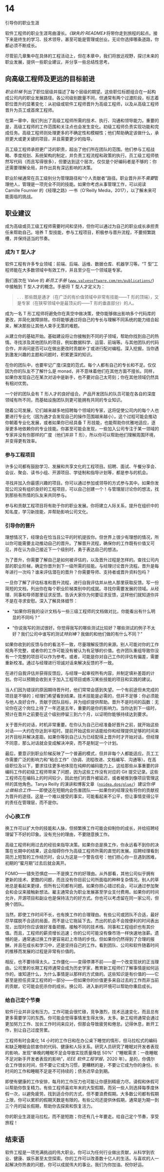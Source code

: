# 14

引导你的职业生涯

软件工程师的职业生涯弯曲漫长。*《缺失的 README》* 将带你走到旅程的起点。接下来是终生的学习、技术领导，甚至可能是管理或创业。无论你选择哪条道路，你都必须不断成长。

尽管前几章集中在具体的工程活动上，但在本章中，我们将放远视野，探讨未来的职业发展，提供一些职业建议，并分享一些总结性思考。

## 向高级工程师及更远的目标前进

*职业阶梯* 列出了职位层级并描述了每个层级的期望。这些职位标题组合在一起构成公司内的职业发展路径。各公司级别数量不同，但通常有两个过渡阶段，标志着职位晋升的显著变化：从初级或软件工程师晋升为高级工程师，以及从高级工程师晋升为员工或首席工程师。

在第一章中，我们列出了高级工程师所需的技术、执行、沟通和领导能力。重要的是，高级工程师的工作范围和关注点也会发生变化。初级工程师负责实现功能和完成任务。高级工程师则处理更多的不确定性和模糊性；他们帮助确定该做什么，承担更大或更关键的项目，并且需要更少的指导。

员工级工程师承担更广泛的职责，超出了他们所在团队的范围。他们参与工程战略、季度规划、系统架构的制定，并负责工程流程和政策的执行。员工级工程师依然写代码（而且写得很多），但要达到这个层次，仅仅是个好编码者是不够的：你还需要理解全局，并作出具有深远影响的决策。

职业阶梯通常在员工级别分为管理路径和“个人贡献者”路径。职业晋升并不*需要*管理他人，管理是一项完全不同的技能。如果你考虑从事管理工作，可以阅读 Camille Fournier 的《经理之路》一书（O’Reilly Media，2017），以了解未来可能面临的挑战。

## 职业建议

成为高级或员工级工程师需要时间和坚持，但你可以通过为自己的职业成长承担责任来帮助自己。培养 T 型技能，参与工程项目，积极参与晋升流程，不要频繁跳槽，并保持适当的节奏。

### 成为 T 型人才

软件工程有许多专业领域：前端、后端、运维、数据仓库、机器学习等。“T 型”工程师能在大多数领域中有效工作，并且至少在一个领域是专家。

我们首次在 Valve 的 *新员工手册* ([`www.valvesoftware.com/en/publications/`](https://www.valvesoftware.com/en/publications/)) 中接触到 T 型人才的概念。手册将 T 型人才定义为：

> . . . 那些既是通才（在广泛的有价值领域中非常有技能——T 形的顶端），又是专家（在狭窄领域中是最顶尖的——T 形的垂直部分）的人。

成为一名 T 形工程师将避免你在真空中做决策，使你能够做出影响多个代码库的更改，并简化故障排除。你将能够通过将自己的专长与理解不同系统的能力结合起来，解决那些让其他人束手无策的难题。

从建立你的基础开始。基础建设将让你接触到不同的子领域，帮助你找到自己的热情。寻找涉及其他团队的项目，例如数据科学、运营、前端等。与其他团队的代码合作，并询问是否可以在做出更改时贡献补丁或进行配对编程。深入挖掘，当你遇到激发兴趣的主题和问题时，积累更深的知识。

在你的团队中，也要牢记广度/深度的范式。每个人都有自己的专长和不足。仅仅因为你的队友不了解什么是 monad，并不意味着他们在其他方面不擅长。同样，如果你发现自己在某次对话中是新手，也不要对自己太苛刻；你在其他领域仍然具有相对优势。

一个好的团队会有 T 形人才的良好组合。产品开发团队的队员可能在各自的深度领域有所不同，而基础设施团队则更可能拥有共同的专业知识。

随着公司发展，它们越来越多地招聘每个领域的专家，这将促使公司内的每个人也要进行专业化（因为通才会发现自己的操作范围越来越小）。这个过程可能会推动你朝着专业化发展，或者如果你已经具备 T 形技能，也能帮助你优雅地适应，逐渐更多地依赖你的专业技能。你甚至可能会发现，一些加入公司专注于某一领域的专家并没有你那样的广度（他们并非 T 形），所以你可以帮助他们理解周围环境，并变得更有效率。

### 参与工程项目

许多公司都有鼓励学习、发展和共享文化的工程项目。招聘、面试、午餐分享会、会议、聚会、读书小组、开源项目、学徒制和指导计划等，都是参与的机会。

寻找并加入你最感兴趣的项目。你可以通过参加或领导的方式参与其中。如果你发现公司没有组织良好的工程项目，可以自己创建一个！与管理层讨论你的想法，找到那些有热情的队友来共同参与。

参与和贡献工程项目将有助于你的职业发展。你将建立人际关系，提升在组织中的知名度，学习新技能，并帮助影响公司文化。

### 引导你的晋升

理想情况下，经理会在恰当且公平的时机提拔你。但世界上很少有理想的情况，所以你可能需要主动推动自己的晋升。了解晋升流程，确保你的工作既有价值又可见，并在认为自己接近下一个级别时，勇于表达自己的想法。

为了晋升，你需要了解自己是如何被评估的，以及晋升过程是怎样的。查找公司内部的职业阶梯，确定你晋升到下一级所需的技能。与经理讨论晋升流程。晋升是每年进行一次吗？谁来评估潜在的晋升？你需要导师、支持者或晋升资料包吗？

一旦你了解了评估标准和晋升流程，进行自我评估并从他人那里获取反馈。写一份简短的文档，列出你在每个职业阶梯类别中的成就。寻找你需要发展的领域。从经理、同事和导师那里征求反馈。告诉大家你为何要征求反馈，这样他们就知道你并不是在寻求安慰。深入了解具体细节：

+   “如果你将我的设计文档与一些三级工程师的文档做对比，你能看出有什么明显的不同吗？”

+   “你说我写的测试很好。你觉得我写的哪些测试比较好？哪些测试的例子不太好？我们公司中谁写的测试*特别棒*？我做的和他们做的有什么不同？”

如果你收到的反馈与你的看法不一致，尽量理解反馈的来源。别人可能对你的工作视角不完整，或者你的工作可能没有被认为有足够的价值。也许团队重组导致你没有一个完整的项目可以作为参考。或者，可能是你对自己工作的评估有偏差，需要重新校准。通过与经理进行坦诚对话来解决反馈的不一致。

在进行自我评估并获得反馈后，与经理一起审视所有内容，并制定填补差距的计划。你可以预期会收到关于加入工程项目或练习某些技能的项目和实践的建议。

当人们因为错误的原因期待晋升时，他们常常会感到失望。一个有前途但未完成的项目是不够的；经理们希望看到结果。技术技能是必需的，但并不足够：你必须能与他人良好合作，贡献于团队目标，并为组织提供帮助。晋升不是时间的函数：无论你在这个岗位上待了一年还是五年，重要的是你的影响力。当你达到下一级时，预计在晋升之前要在这个级别停留三到六个月，以证明你能够持续达到要求。

关于晋升的对话，时机非常重要。在你认为自己已经准备好晋升之前，就开始这些对话——大约在你达到半程时。提前开始这些对话能给你和经理提供足够的时间来对齐目标并解决差距。如果你等到自己认为已经配得上晋升时才开始对话，但经理不同意，那么对话就会变成解决冲突，而不是制定一个计划。

最后，要意识到职业阶梯反映了一个普遍的模式，但并非每个人都能适应。员工工作需要广泛的影响力和“粘合工作”（协调、流程改进、文档编写、沟通等）。在高级职位及以下，要求往往更多地体现在纯粹的编码能力上。这给那些从事重要的非编码工作的初级工程师带来了问题，因为这些工作没有对应的 Git 提交记录。这些工程师花在编码上的时间较少，因此他们的晋升被延迟，或者被推到像项目管理这样的其他角色。Tanya Reilly 的演讲和博客文章（[`noidea.dog/glue/`](https://noidea.dog/glue/)）建议你*停止做粘合工作*——即使这在短期内会伤害团队——如果你的经理没有将你的贡献视为晋升的途径。这是一个难以接受的事实，可能看起来不公平，但让事情变得公平的责任在管理层，而不是你。

### 小心换工作

换工作可以扩大你的技能和人脉，但频繁换工作可能会抑制你的成长，并给招聘经理留下不好的印象。没有充分的理由，不要随意换工作。

高级工程师利用过去的经验来指导决策。如果你总是换工作，你永远看不到你的决策在长期中的结果，这会阻碍你作为高级工程师所需的直觉的发展。招聘经理看到简历上短暂的工作经历时，会认为这是一个警告信号：他们担心你一旦遇到困难，初期的“蜜月期”过去后就会离开。

FOMO——错失恐惧症——不是换工作的好理由。从外部看，其他公司似乎拥有更新的技术、更酷的问题，而且没有你目前公司所面临的种种复杂情况。别人的草地总是看起来更绿，但所有公司都有问题。如果你担心错过机会，可以通过参加聚会和会议来接触新想法。雇主通常会为职业发展甚至学业支付费用。如果你的时间允许，开源项目和副业也是保持活力的好方式。你也可以考虑留在同一家公司，但换个团队。

当然，即使工作时间不长，也有换工作的合理理由。有些公司或团队不合适，最好尽早摆脱不合适的局面，而不是让它拖延下去。杰出的机会不会按便利的时间表出现，出现时你应该做好准备把握。接触不同的技术栈、同事和工程组织也有其价值。而且，工程师的薪资增长迅速；你的公司可能没有像市场一样快速地涨薪。遗憾的是，通常通过换工作更容易赶上市场的步伐。但如果你仍然得到了合理的报酬，并且在成长和学习中，还是坚持自己的工作。看到团队、公司和软件随着时间的推移而发展的过程是非常有价值的。

相反，也不要待得太久。工作僵化——变得停滞不前——是一个改变现状的正当理由。公司里的长期工程师通常会成为历史学家，教育新工程师们了解事情是如何运作的，谁知道什么，为什么事情是以那样的方式做的。这些知识是有价值的——它甚至是担任资深工程师的一部分——但如果你的价值更多来自过去的工作而非当前的贡献，它可能会扼杀你的成长。换公司、进入新的环境可以帮助你重启成长。

### 给自己定个节奏

软件行业并非没有压力。工作可能会很忙碌，竞争激烈，技术迅速变化，而且总有更多需要学习的东西。你可能会觉得事情发生得太快，太多。新工程师通常会通过更加努力工作、加长工作时间来应对，但那会导致疲劳和倦怠。记得休息，断开工作，别让自己过度劳累。

工程师有时会美化 14 小时的工作日和在办公桌下睡觉的情形，但马拉松式的编码和缺乏睡眠会损害你的代码、健康和人际关系。研究人员研究了睡眠对开发者表现的影响，发现“单晚的睡眠不足会导致实现质量降低 50%”（“睡眠需求：一夜睡眠不足对新手开发者表现的影响”，*IEEE 软件工程学报*，2020 年）。是的，你偶尔会工作很长时间，但不要让它成为习惯，更糟糕的是，不要让它成为你的身份。长时间的工作和睡眠不足是不可持续的；债务迟早会到期。

即使有健康的工作安排，每月的工作压力也可能让你感到精疲力尽。请假和休假可以帮助你恢复精力。有些工程师喜欢年末的大型假期，而另一些人则选择每季度休假一次，以避免疲劳。找到适合你的方式，但不要浪费假期。大多数公司都有假期上限，你可以累积的假期天数是有限的。有些公司还提供休假期，通常是为期一到三个月的延长假期，帮助你去探索和恢复活力。

你的职业生涯是马拉松，而不是短跑；你还有几十年要走。给自己定个节奏，享受旅程！

## 结束语

软件工程是一项充满挑战的伟大职业。你可以为任何行业做出贡献，从科学到农业、健康、娱乐甚至太空探索。你的工作可以改善数十亿人的生活。与喜欢的人一起解决你热衷的问题，你可以成就伟大的事业。我们为你加油。祝你好运。
